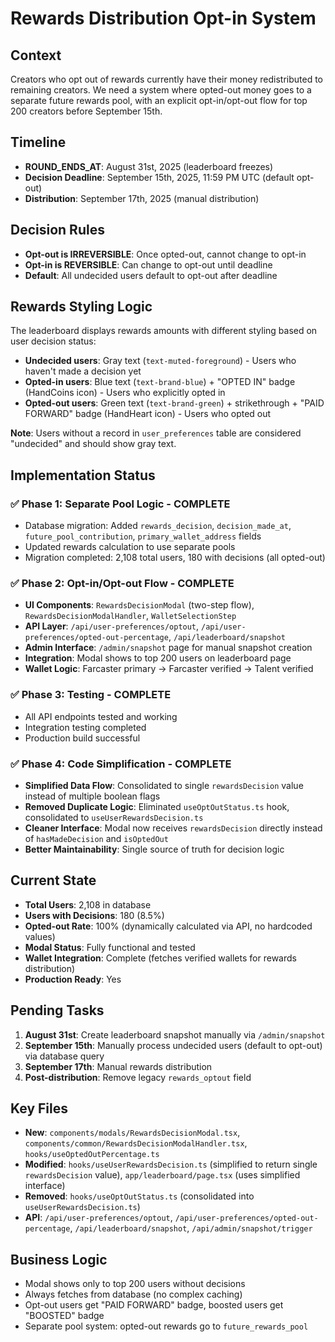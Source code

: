# Rewards Distribution Opt-in System

## Context
Creators who opt out of rewards currently have their money redistributed to remaining creators. We need a system where opted-out money goes to a separate future rewards pool, with an explicit opt-in/opt-out flow for top 200 creators before September 15th.

## Timeline
- **ROUND_ENDS_AT**: August 31st, 2025 (leaderboard freezes)
- **Decision Deadline**: September 15th, 2025, 11:59 PM UTC (default opt-out)
- **Distribution**: September 17th, 2025 (manual distribution)

## Decision Rules
- **Opt-out is IRREVERSIBLE**: Once opted-out, cannot change to opt-in
- **Opt-in is REVERSIBLE**: Can change to opt-out until deadline
- **Default**: All undecided users default to opt-out after deadline

## Rewards Styling Logic
The leaderboard displays rewards amounts with different styling based on user decision status:

- **Undecided users**: Gray text (`text-muted-foreground`) - Users who haven't made a decision yet
- **Opted-in users**: Blue text (`text-brand-blue`) + "OPTED IN" badge (HandCoins icon) - Users who explicitly opted in
- **Opted-out users**: Green text (`text-brand-green`) + strikethrough + "PAID FORWARD" badge (HandHeart icon) - Users who opted out

**Note**: Users without a record in `user_preferences` table are considered "undecided" and should show gray text.

## Implementation Status

### ✅ Phase 1: Separate Pool Logic - COMPLETE
- Database migration: Added `rewards_decision`, `decision_made_at`, `future_pool_contribution`, `primary_wallet_address` fields
- Updated rewards calculation to use separate pools
- Migration completed: 2,108 total users, 180 with decisions (all opted-out)

### ✅ Phase 2: Opt-in/Opt-out Flow - COMPLETE
- **UI Components**: `RewardsDecisionModal` (two-step flow), `RewardsDecisionModalHandler`, `WalletSelectionStep`
- **API Layer**: `/api/user-preferences/optout`, `/api/user-preferences/opted-out-percentage`, `/api/leaderboard/snapshot`
- **Admin Interface**: `/admin/snapshot` page for manual snapshot creation
- **Integration**: Modal shows to top 200 users on leaderboard page
- **Wallet Logic**: Farcaster primary → Farcaster verified → Talent verified

### ✅ Phase 3: Testing - COMPLETE
- All API endpoints tested and working
- Integration testing completed
- Production build successful

### ✅ Phase 4: Code Simplification - COMPLETE
- **Simplified Data Flow**: Consolidated to single `rewardsDecision` value instead of multiple boolean flags
- **Removed Duplicate Logic**: Eliminated `useOptOutStatus.ts` hook, consolidated to `useUserRewardsDecision.ts`
- **Cleaner Interface**: Modal now receives `rewardsDecision` directly instead of `hasMadeDecision` and `isOptedOut`
- **Better Maintainability**: Single source of truth for decision logic

## Current State
- **Total Users**: 2,108 in database
- **Users with Decisions**: 180 (8.5%)
- **Opted-out Rate**: 100% (dynamically calculated via API, no hardcoded values)
- **Modal Status**: Fully functional and tested
- **Wallet Integration**: Complete (fetches verified wallets for rewards distribution)
- **Production Ready**: Yes

## Pending Tasks
1. **August 31st**: Create leaderboard snapshot manually via `/admin/snapshot`
2. **September 15th**: Manually process undecided users (default to opt-out) via database query
3. **September 17th**: Manual rewards distribution
4. **Post-distribution**: Remove legacy `rewards_optout` field

## Key Files
- **New**: `components/modals/RewardsDecisionModal.tsx`, `components/common/RewardsDecisionModalHandler.tsx`, `hooks/useOptedOutPercentage.ts`
- **Modified**: `hooks/useUserRewardsDecision.ts` (simplified to return single `rewardsDecision` value), `app/leaderboard/page.tsx` (uses simplified interface)
- **Removed**: `hooks/useOptOutStatus.ts` (consolidated into `useUserRewardsDecision.ts`)
- **API**: `/api/user-preferences/optout`, `/api/user-preferences/opted-out-percentage`, `/api/leaderboard/snapshot`, `/api/admin/snapshot/trigger`

## Business Logic
- Modal shows only to top 200 users without decisions
- Always fetches from database (no complex caching)
- Opt-out users get "PAID FORWARD" badge, boosted users get "BOOSTED" badge
- Separate pool system: opted-out rewards go to `future_rewards_pool`
